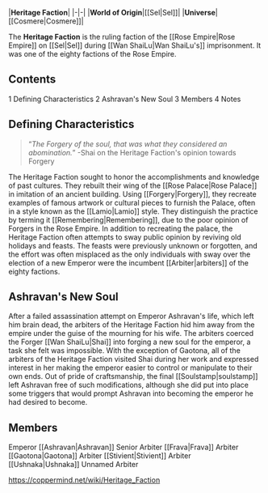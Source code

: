 |**Heritage Faction**|
|-|-|
|**World of Origin**|[[Sel\|Sel]]|
|**Universe**|[[Cosmere\|Cosmere]]|

The **Heritage Faction** is the ruling faction of the [[Rose Empire\|Rose Empire]] on [[Sel\|Sel]] during [[Wan ShaiLu\|Wan ShaiLu's]] imprisonment. It was one of the eighty factions of the Rose Empire.

## Contents

1 Defining Characteristics
2 Ashravan's New Soul
3 Members
4 Notes


## Defining Characteristics
>“*The Forgery of the soul, that was what they considered an abomination.*”
\-Shai on the Heritage Faction's opinion towards Forgery


The Heritage Faction sought to honor the accomplishments and knowledge of past cultures. They rebuilt their wing of the [[Rose Palace\|Rose Palace]] in imitation of an ancient building. Using [[Forgery\|Forgery]], they recreate examples of famous artwork or cultural pieces to furnish the Palace, often in a style known as the [[Lamio\|Lamio]] style. They distinguish the practice by terming it [[Remembering\|Remembering]], due to the poor opinion of Forgers in the Rose Empire.
In addition to recreating the palace, the Heritage Faction often attempts to sway public opinion by reviving old holidays and feasts. The feasts were previously unknown or forgotten, and the effort was often misplaced as the only individuals with sway over the election of a new Emperor were the incumbent [[Arbiter\|arbiters]] of the eighty factions.

## Ashravan's New Soul
After a failed assassination attempt on Emperor Ashravan's life, which left him brain dead, the arbiters of the Heritage Faction hid him away from the empire under the guise of the mourning for his wife. The arbiters coerced the Forger [[Wan ShaiLu\|Shai]] into forging a new soul for the emperor, a task she felt was impossible. With the exception of Gaotona, all of the arbiters of the Heritage Faction visited Shai during her work and expressed interest in her making the emperor easier to control or manipulate to their own ends. Out of pride of craftsmanship, the final [[Soulstamp\|soulstamp]] left Ashravan free of such modifications, although she did put into place some triggers that would prompt Ashravan into becoming the emperor he had desired to become.

## Members
Emperor [[Ashravan\|Ashravan]]
Senior Arbiter [[Frava\|Frava]]
Arbiter [[Gaotona\|Gaotona]]
Arbiter [[Stivient\|Stivient]]
Arbiter [[Ushnaka\|Ushnaka]]
Unnamed Arbiter


https://coppermind.net/wiki/Heritage_Faction